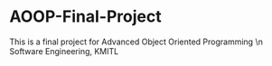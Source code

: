 # AOOP-Final-Project
This is a final project for Advanced Object Oriented Programming \n
Software Engineering, KMITL
